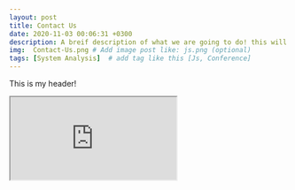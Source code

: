 ```yaml
---
layout: post
title: Contact Us
date: 2020-11-03 00:06:31 +0300
description: A breif description of what we are going to do! this will post will be updated! # Add post description (optional)
img:  Contact-Us.png # Add image post like: js.png (optional)
tags: [System Analysis]  # add tag like this [Js, Conference]
---
```

<p>This is my header!</p>
<iframe src="http://localhost:2039/sys/en/uxs/login/login">
<p>This is my footer!</p>
